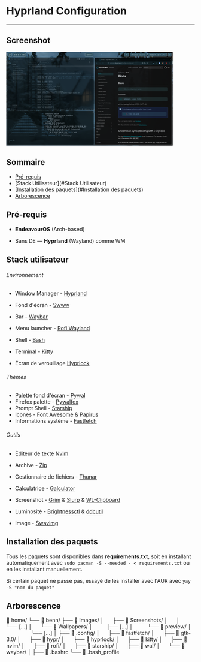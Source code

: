 # Hyprland Configuration

***

## Screenshot

<img src="Images/Screenshots/screenshot.png" alt="Screenshot" width="445" />

## Sommaire

- [Pré-requis](#Pré-requis)
- [Stack Utilisateur](#Stack Utilisateur)
- [Installation des paquets](#Installation des paquets)
- [Arborescence](#Arborescence)

## Pré-requis

- **EndeavourOS** (Arch-based)

- Sans DE — **Hyprland** (Wayland) comme WM

## Stack utilisateur

###### Environnement

- Window Manager - [Hyprland](https://wiki.hyprland.org/)

- Fond d'écran - [Swww](https://github.com/LGFae/swww)

- Bar - [Waybar](https://wiki.archlinux.org/title/Waybar)

- Menu launcher - [Rofi Wayland](https://github.com/in0ni/rofi-wayland)

- Shell - [Bash](https://wiki.archlinux.org/title/Bash)

- Terminal - [Kitty](https://wiki.archlinux.org/title/Kitty)

- Écran de verouillage [Hyprlock](https://archlinux.org/packages/extra/x86_64/hyprlock/)

###### Thèmes

- Palette fond d'écran - [Pywal](https://archlinux.org/packages/extra/any/python-pywal/)
- Firefox palette - [Pywalfox](https://github.com/Frewacom/pywalfox)
- Prompt Shell - [Starship](https://starship.rs/)
- Icones - [Font Awesome](https://archlinux.org/packages/extra/any/ttf-font-awesome/) & [Papirus](https://archlinux.org/packages/extra/any/papirus-icon-theme/)
- Informations système - [Fastfetch](https://archlinux.org/packages/extra/x86_64/fastfetch/)

###### Outils

- Éditeur de texte [Nvim](https://neovim.io/)

- Archive - [Zip](https://man.archlinux.org/man/zip.1.e)

- Gestionnaire de fichiers - [Thunar](https://wiki.archlinux.org/title/Thunar)

- Calculatrice - [Galculator](https://archlinux.org/packages/extra/x86_64/galculator/)

- Screenshot - [Grim](https://archlinux.org/packages/extra/x86_64/grim/) & [Slurp](https://archlinux.org/packages/extra/x86_64/slurp/) & [WL-Clipboard](https://archlinux.org/packages/extra/x86_64/wl-clipboard/)

- Luminosité - [Brightnessctl](https://archlinux.org/packages/extra/x86_64/brightnessctl/) & [ddcutil](https://archlinux.org/packages/extra/x86_64/ddcutil/)

- Image - [Swayimg](https://archlinux.org/packages/extra/x86_64/swayimg/)

## Installation des paquets

Tous les paquets sont disponibles dans **requirements.txt**, soit en installant automatiquement avec ```sudo pacman -S --needed - < requirements.txt``` ou en les installant manuellement.

Si certain paquet ne passe pas, essayé de les installer avec l'AUR avec ```yay -S "nom du paquet"```

## Arborescence

📁 home/
└── 📁 benn/
    ├── 📁 Images/
    │        ├── 📁 Screenshots/
    │        │        └── [...]
    │        └── 📁 Wallpapers/
    │                  ├── [...]
    │                  └── 📁 preview/
    │                            └── [...]
    │
    ├── 📁 .config/
    │        ├── 📁 fastfetch/
    │        ├── 📁 gtk-3.0/
    │        ├── 📁 hypr/
    │        ├── 📁 hyprlock/
    │        ├── 📁 kitty/
    │        ├── 📁 nvim/
    │        ├── 📁 rofi/
    │        ├── 📁 starship/
    │        ├── 📁 wal/
    │        └── 📁 waybar/
    │
    ├── 📄 .bashrc
    └── 📄 .bash_profile
